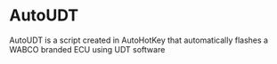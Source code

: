 # AutoUDT
AutoUDT is a script created in AutoHotKey that automatically flashes a WABCO branded ECU using UDT software
